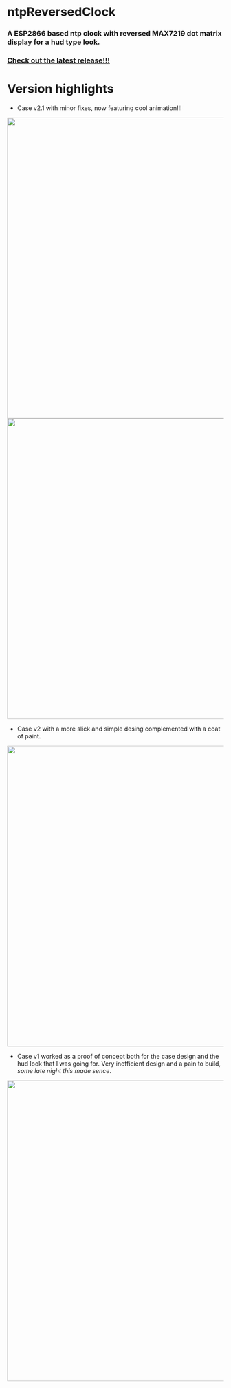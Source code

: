 # ntpReversedClock
### A ESP2866 based ntp clock with reversed MAX7219 dot matrix display for a hud type look.

### [Check out the latest release!!!](https://github.com/PureCilantro/ntpReversedClock/releases/latest)

# Version highlights

- Case v2.1 with minor fixes, now featuring cool animation!!!
<img src="https://github.com/PureCilantro/ntpReversedClock/assets/123120513/c706ec43-de60-4866-b4ce-219d069b69a9" width="700"/>
<img src="https://github.com/PureCilantro/ntpReversedClock/assets/123120513/edd6aed8-b24e-44c0-9eaf-c0ef4f760855" width="700"/><br>

- Case v2 with a more slick and simple desing complemented with a coat of paint.

<img src="https://github.com/PureCilantro/ntpReversedClock/assets/123120513/e5302309-8dd2-40dd-9889-268354ae9349" width="700"/><br>

- Case v1 worked as a proof of concept both for the case design and the hud look that I was going for. Very inefficient design and a pain to build, _some late night this made sence_.

<img src="https://github.com/PureCilantro/ntpReversedClock/assets/123120513/7ed34455-168d-49a8-a47a-88646a1f841a" width="700"/>
